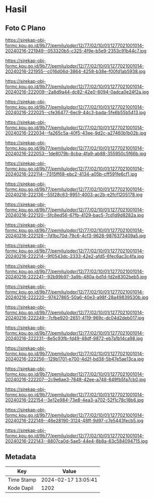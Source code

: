 # Hasil

## Foto C Plano

https://sirekap-obj-formc.kpu.go.id/9b77/pemilu/pdpr/12/77/02/10/01/1277021001014-20240216-221949--053320b5-c325-4f9e-b5e9-2353c91b44c7.jpg

https://sirekap-obj-formc.kpu.go.id/9b77/pemilu/pdpr/12/77/02/10/01/1277021001014-20240216-221955--c016d06d-3864-4258-b38e-f00fd1ab5938.jpg

https://sirekap-obj-formc.kpu.go.id/9b77/pemilu/pdpr/12/77/02/10/01/1277021001014-20240216-222009--2a8d9a44-dc82-42e0-8094-0adca0e24f2a.jpg

https://sirekap-obj-formc.kpu.go.id/9b77/pemilu/pdpr/12/77/02/10/01/1277021001014-20240216-222025--cfe36477-6ec9-44c3-bada-5fe6b55b5413.jpg

https://sirekap-obj-formc.kpu.go.id/9b77/pemilu/pdpr/12/77/02/10/01/1277021001014-20240216-222034--fa265c5a-40f5-43ee-9d2c-a27460b1b02b.jpg

https://sirekap-obj-formc.kpu.go.id/9b77/pemilu/pdpr/12/77/02/10/01/1277021001014-20240216-222053--1de8079b-8cba-4fa9-ab88-355950c5f66b.jpg

https://sirekap-obj-formc.kpu.go.id/9b77/pemilu/pdpr/12/77/02/10/01/1277021001014-20240216-222114--7315ff68-ebc2-4134-a05b-cff591fe6cf1.jpg

https://sirekap-obj-formc.kpu.go.id/9b77/pemilu/pdpr/12/77/02/10/01/1277021001014-20240216-222136--55f28c63-9951-4003-ac2b-e2fcf1205178.jpg

https://sirekap-obj-formc.kpu.go.id/9b77/pemilu/pdpr/12/77/02/10/01/1277021001014-20240216-222120--5fc8ed56-67fb-4129-bac5-7cd1d9d8282a.jpg

https://sirekap-obj-formc.kpu.go.id/9b77/pemilu/pdpr/12/77/02/10/01/1277021001014-20240216-222128--7d1bc70d-79c6-4cf3-9628-9876373409a5.jpg

https://sirekap-obj-formc.kpu.go.id/9b77/pemilu/pdpr/12/77/02/10/01/1277021001014-20240216-222214--9f0543dc-2333-42e2-afd5-6fec6ac3c4fa.jpg

https://sirekap-obj-formc.kpu.go.id/9b77/pemilu/pdpr/12/77/02/10/01/1277021001014-20240216-222241--92b99b97-3a9b-480a-bd1d-fd2e8302beb5.jpg

https://sirekap-obj-formc.kpu.go.id/9b77/pemilu/pdpr/12/77/02/10/01/1277021001014-20240216-222220--97427865-50a6-40e3-a98f-28a49839530b.jpg

https://sirekap-obj-formc.kpu.go.id/9b77/pemilu/pdpr/12/77/02/10/01/1277021001014-20240216-222249--7cfbe920-2651-4119-969c-dc04d2deb017.jpg

https://sirekap-obj-formc.kpu.go.id/9b77/pemilu/pdpr/12/77/02/10/01/1277021001014-20240216-222231--8e5c93fb-fd49-48df-9872-eb7a1b14ca98.jpg

https://sirekap-obj-formc.kpu.go.id/9b77/pemilu/pdpr/12/77/02/10/01/1277021001014-20240216-222256--129b1701-e700-4d2f-bd38-5b47e5ae13ca.jpg

https://sirekap-obj-formc.kpu.go.id/9b77/pemilu/pdpr/12/77/02/10/01/1277021001014-20240216-222207--2c9e6ae3-7848-42ee-a748-849fb5fa7cb0.jpg

https://sirekap-obj-formc.kpu.go.id/9b77/pemilu/pdpr/12/77/02/10/01/1277021001014-20240216-222154--3e12e984-73e8-4ea3-a702-52f1c78c18b6.jpg

https://sirekap-obj-formc.kpu.go.id/9b77/pemilu/pdpr/12/77/02/10/01/1277021001014-20240216-222149--46e28190-3124-48ff-9d97-c7e5443fecb5.jpg

https://sirekap-obj-formc.kpu.go.id/9b77/pemilu/pdpr/12/77/02/10/01/1277021001014-20240216-222143--8807ca0d-5ae5-44e4-8b8a-63c584094715.jpg


## Metadata

| Key        | Value               |
| ---------- | ------------------- |
| Time Stamp | 2024-02-17 13:05:41 |
| Kode Dapil | 1202                |



